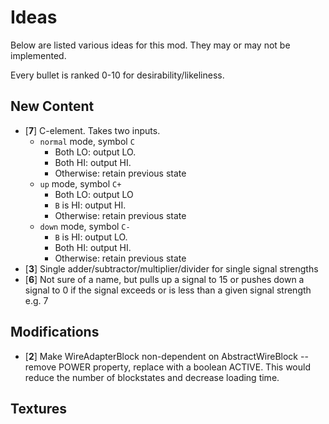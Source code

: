 # Ideas

Below are listed various ideas for this mod. They may or may not be implemented.

Every bullet is ranked 0-10 for desirability/likeliness.

## New Content
- [**7**] C-element. Takes two inputs.
  - `normal` mode, symbol `C`
    - Both LO: output LO.
    - Both HI: output HI.
    - Otherwise: retain previous state
  - `up` mode, symbol `C+`
    - Both LO: output LO
    - `B` is HI: output HI.
    - Otherwise: retain previous state
  - `down` mode, symbol `C-`
    - `B` is HI: output LO.
    - Both HI: output HI.
    - Otherwise: retain previous state
- [**3**] Single adder/subtractor/multiplier/divider for single signal strengths
- [**6**] Not sure of a name, but pulls up a signal to 15 or pushes down a signal to 0 if the signal exceeds or is less than a given signal strength e.g. 7

## Modifications
- [**2**] Make WireAdapterBlock non-dependent on AbstractWireBlock -- remove POWER property, replace with a boolean ACTIVE. This would reduce the number of blockstates and decrease loading time.

## Textures
